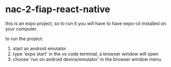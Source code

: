 # nac-2-fiap-react-native
this is an expo project, 
so to run it you will have to have expo-cli installed on your computer.

to run the project:
1) start an android emulator
2) type 'expo start' in the vs code terminal, a browser window will open
3) choose 'run on android device/emulator' in the browser window menu
